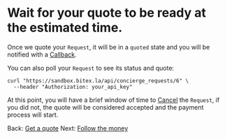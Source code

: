 
# Wait for your quote to be ready at the estimated time.

Once we quote your `Request`, it will be in a `quoted` state and you will be notified with a [Callback](/bitex-guides/concierge/callbacks).

You can also poll your `Request` to see its status and quote:

```
curl "https://sandbox.bitex.la/api/concierge_requests/6" \
  --header "Authorization: your_api_key"
```

At this point, you will have a brief window of time to [Cancel](/bitex-guides/concierge/cancelling) the `Request`, if you did not, the quote will be considered accepted and the payment process will start.

<div class="footer-nav">
  <span>
    Back:
    <a href="/bitex-guides/concierge/get_quote">Get a quote</a>
  </span>
  <span class="forth">
      Next: 
      <a href="/bitex-guides/concierge/follow">Follow the money</a>
  </span>
</div>
